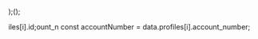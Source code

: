 );();
                        
iles[i].id;ount_n
        const accountNumber = data.profiles[i].account_number;
